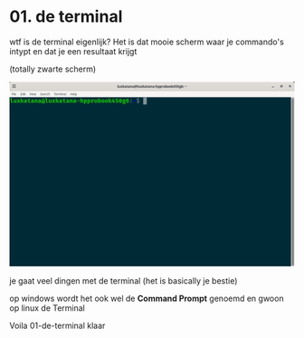 # 01. de terminal

wtf is de terminal eigenlijk? Het is dat mooie scherm waar je commando's intypt en dat je een resultaat krijgt

(totally zwarte scherm)

<img src="01-de-terminal-linux.jpg">

je gaat veel dingen met de terminal (het is basically je bestie)

op windows wordt het ook wel de **Command Prompt** genoemd
en gwoon op linux de Terminal


Voila 01-de-terminal klaar